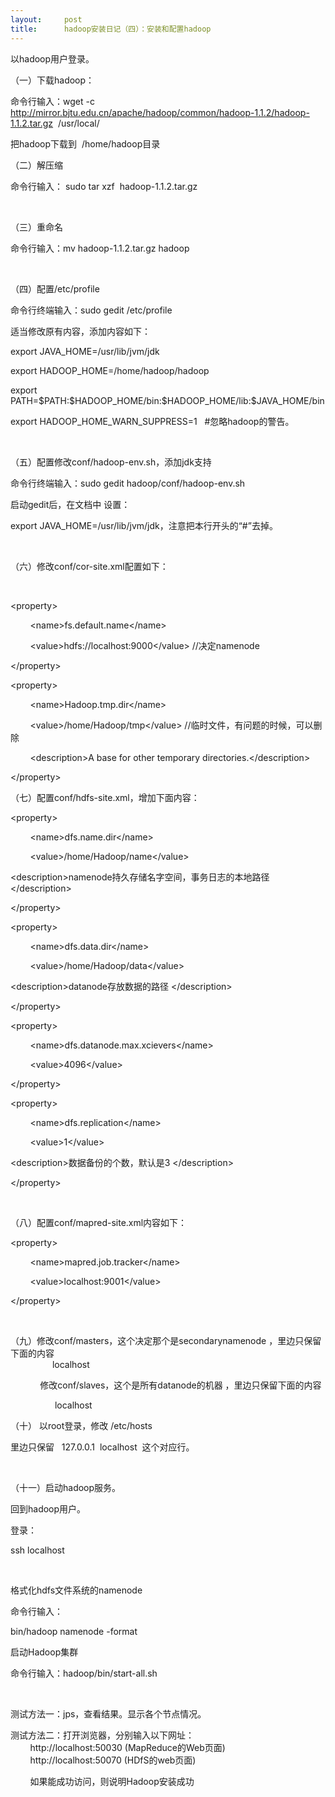 ```yaml
---
layout:     post
title:      hadoop安装日记（四）：安装和配置hadoop
---
```

<div id="article_content" class="article_content clearfix csdn-tracking-statistics" data-pid="blog" data-mod="popu_307" data-dsm="post">
								            <link rel="stylesheet" href="https://csdnimg.cn/release/phoenix/template/css/ck_htmledit_views-f76675cdea.css">
						<div class="htmledit_views" id="content_views">
                
<p>以hadoop用户登录。</p>
<p>（一）下载hadoop：</p>
<p>命令行输入：wget -c <a href="http://mirror.bjtu.edu.cn/apache/hadoop/common/hadoop-1.1.2/hadoop-1.1.2.tar.gz" rel="nofollow">
http://mirror.bjtu.edu.cn/apache/hadoop/common/hadoop-1.1.2/hadoop-1.1.2.tar.gz</a>  /usr/local/</p>
<p>把hadoop下载到  /home/hadoop目录</p>
<p>（二）解压缩</p>
<p>命令行输入： sudo tar xzf  hadoop-1.1.2.tar.gz</p>
<p> </p>
<p>（三）重命名</p>
<p>命令行输入：mv hadoop-1.1.2.tar.gz hadoop</p>
<p> </p>
<p>（四）配置/etc/profile </p>
<p>命令行终端输入：sudo gedit /etc/profile</p>
<p>适当修改原有内容，添加内容如下：</p>
<p>export JAVA_HOME=/usr/lib/jvm/jdk</p>
<p>export HADOOP_HOME=/home/hadoop/hadoop</p>
<p>export PATH=$PATH:$HADOOP_HOME/bin:$HADOOP_HOME/lib:$JAVA_HOME/bin</p>
<p>export HADOOP_HOME_WARN_SUPPRESS=1   #忽略hadoop的警告。</p>
<p> </p>
<p>（五）配置修改conf/hadoop-env.sh，添加jdk支持</p>
<p>命令行终端输入：sudo gedit hadoop/conf/hadoop-env.sh</p>
<p>启动gedit后，在文档中 设置：</p>
<p>export JAVA_HOME=/usr/lib/jvm/jdk，注意把本行开头的“#”去掉。</p>
<p> </p>
<p>（六）修改conf/cor-site.xml配置如下：</p>
<p> </p>
<p>&lt;property&gt; </p>
<p>        &lt;name&gt;fs.default.name&lt;/name&gt; </p>
<p>        &lt;value&gt;hdfs://localhost:9000&lt;/value&gt; //决定namenode </p>
<p>&lt;/property&gt; </p>
<p>&lt;property&gt; </p>
<p>        &lt;name&gt;Hadoop.tmp.dir&lt;/name&gt; </p>
<p>        &lt;value&gt;/home/Hadoop/tmp&lt;/value&gt; //临时文件，有问题的时候，可以删除 </p>
<p>        &lt;description&gt;A base for other temporary directories.&lt;/description&gt; </p>
<p>&lt;/property&gt;</p>
<p>（七）配置conf/hdfs-site.xml，增加下面内容：</p>
<p>&lt;property&gt; </p>
<p>        &lt;name&gt;dfs.name.dir&lt;/name&gt; </p>
<p>        &lt;value&gt;/home/Hadoop/name&lt;/value&gt; </p>
<p>&lt;description&gt;namenode持久存储名字空间，事务日志的本地路径 &lt;/description&gt;</p>
<p>&lt;/property&gt; </p>
<p>&lt;property&gt; </p>
<p>        &lt;name&gt;dfs.data.dir&lt;/name&gt; </p>
<p>        &lt;value&gt;/home/Hadoop/data&lt;/value&gt; </p>
<p>&lt;description&gt;datanode存放数据的路径 &lt;/description&gt;</p>
<p>&lt;/property&gt; </p>
<p>&lt;property&gt; </p>
<p>        &lt;name&gt;dfs.datanode.max.xcievers&lt;/name&gt; </p>
<p>        &lt;value&gt;4096&lt;/value&gt; </p>
<p>&lt;/property&gt; </p>
<p>&lt;property&gt; </p>
<p>        &lt;name&gt;dfs.replication&lt;/name&gt; </p>
<p>        &lt;value&gt;1&lt;/value&gt; </p>
<p>&lt;description&gt;数据备份的个数，默认是3 &lt;/description&gt;</p>
<p>&lt;/property&gt;</p>
<p> </p>
<p>（八）配置conf/mapred-site.xml内容如下：</p>
<p>&lt;property&gt; </p>
<p>        &lt;name&gt;mapred.job.tracker&lt;/name&gt; </p>
<p>        &lt;value&gt;localhost:9001&lt;/value&gt; </p>
<p>&lt;/property&gt;</p>
<p> </p>
<p>（九）修改conf/masters，这个决定那个是secondarynamenode ，里边只保留下面的内容<br>
                 localhost</p>
<p>            修改conf/slaves，这个是所有datanode的机器 ，里边只保留下面的内容</p>
<p>                  localhost</p>
<p>（十） 以root登录，修改 /etc/hosts</p>
<p>里边只保留   127.0.0.1  localhost  这个对应行。</p>
<p> </p>
<p>（十一）启动hadoop服务。</p>
<p>回到hadoop用户。</p>
<p>登录：</p>
<p>ssh localhost</p>
<p> </p>
<p>格式化hdfs文件系统的namenode</p>
<p>命令行输入：</p>
<p>bin/hadoop namenode -format</p>
<p>启动Hadoop集群</p>
<p>命令行输入：hadoop/bin/start-all.sh</p>
<p> </p>
<p>测试方法一：jps，查看结果。显示各个节点情况。</p>
<p>测试方法二：打开浏览器，分别输入以下网址：<br>
        http://localhost:50030 (MapReduce的Web页面)<br>
        http://localhost:50070 (HDfS的web页面)</p>
<p>        如果能成功访问，则说明Hadoop安装成功</p>
<p> </p>
<p> </p>
<p> </p>
<p> </p>
<p> </p>
<p> </p>
<p> </p>
<p> </p>
<p> </p>
<p> </p>
<p> </p>
<p> </p>
<p> </p>
<p> </p>
<p> </p>
<p> </p>
<p> </p>
<p> </p>
            </div>
                </div>